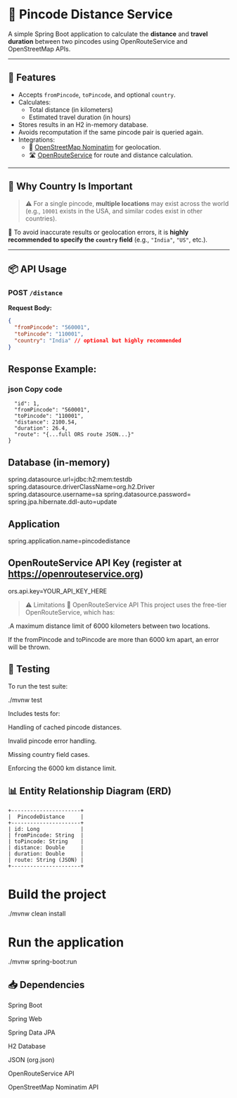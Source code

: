 # 📍 Pincode Distance Service

A simple Spring Boot application to calculate the **distance** and **travel duration** between two pincodes using OpenRouteService and OpenStreetMap APIs.

---

## 🚀 Features

- Accepts `fromPincode`, `toPincode`, and optional `country`.
- Calculates:
    - Total distance (in kilometers)
    - Estimated travel duration (in hours)
- Stores results in an H2 in-memory database.
- Avoids recomputation if the same pincode pair is queried again.
- Integrations:
    - 📍 [OpenStreetMap Nominatim](https://nominatim.org/) for geolocation.
    - 🛣️ [OpenRouteService](https://openrouteservice.org/) for route and distance calculation.

---

## 🧠 Why Country Is Important

> ⚠️ For a single pincode, **multiple locations** may exist across the world (e.g., `10001` exists in the USA, and similar codes exist in other countries).

🔹 To avoid inaccurate results or geolocation errors, it is **highly recommended to specify the `country` field** (e.g., `"India"`, `"US"`, etc.).

---

## 📦 API Usage

### POST `/distance`

**Request Body:**

```json
{
  "fromPincode": "560001",
  "toPincode": "110001",
  "country": "India" // optional but highly recommended
}
```

## Response Example:

### json Copy code
```{
  "id": 1,
  "fromPincode": "560001",
  "toPincode": "110001",
  "distance": 2100.54,
  "duration": 26.4,
  "route": "{...full ORS route JSON...}"
}
```

## Database (in-memory)

spring.datasource.url=jdbc:h2:mem:testdb
spring.datasource.driverClassName=org.h2.Driver
spring.datasource.username=sa
spring.datasource.password=
spring.jpa.hibernate.ddl-auto=update

## Application
spring.application.name=pincodedistance

## OpenRouteService API Key (register at https://openrouteservice.org)
ors.api.key=YOUR_API_KEY_HERE
> ⚠️ Limitations
🚧 OpenRouteService API
This project uses the free-tier OpenRouteService, which has:

.A maximum distance limit of 6000 kilometers between two locations.

If the fromPincode and toPincode are more than 6000 km apart, an error will be thrown.

## 🧪 Testing

To run the test suite:

./mvnw test

Includes tests for:

Handling of cached pincode distances.

Invalid pincode error handling.

Missing country field cases.

Enforcing the 6000 km distance limit.

## 📊 Entity Relationship Diagram (ERD)

```
+----------------------+
|  PincodeDistance     |
+----------------------+
| id: Long             |
| fromPincode: String  |
| toPincode: String    |
| distance: Double     |
| duration: Double     |
| route: String (JSON) |
+----------------------+
```

# Build the project
./mvnw clean install

# Run the application
./mvnw spring-boot:run


## 📥 Dependencies
Spring Boot

Spring Web

Spring Data JPA

H2 Database

JSON (org.json)

OpenRouteService API

OpenStreetMap Nominatim API

